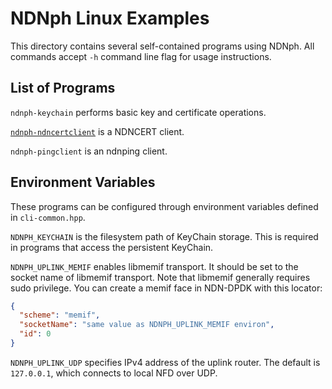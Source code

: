 # NDNph Linux Examples

This directory contains several self-contained programs using NDNph.
All commands accept `-h` command line flag for usage instructions.

## List of Programs

`ndnph-keychain` performs basic key and certificate operations.

[`ndnph-ndncertclient`](ndncertclient.md) is a NDNCERT client.

`ndnph-pingclient` is an ndnping client.

## Environment Variables

These programs can be configured through environment variables defined in `cli-common.hpp`.

`NDNPH_KEYCHAIN` is the filesystem path of KeyChain storage.
This is required in programs that access the persistent KeyChain.

`NDNPH_UPLINK_MEMIF` enables libmemif transport.
It should be set to the socket name of libmemif transport.
Note that libmemif generally requires sudo privilege.
You can create a memif face in NDN-DPDK with this locator:

```json
{
  "scheme": "memif",
  "socketName": "same value as NDNPH_UPLINK_MEMIF environ",
  "id": 0
}
```

`NDNPH_UPLINK_UDP` specifies IPv4 address of the uplink router.
The default is `127.0.0.1`, which connects to local NFD over UDP.
